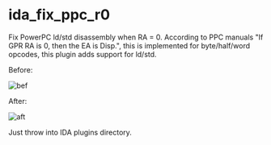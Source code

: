 # ida_fix_ppc_r0
Fix PowerPC ld/std disassembly when RA = 0. According to PPC manuals "If GPR RA is 0, then the EA is Disp.", this is implemented for byte/half/word opcodes, this plugin adds support for ld/std.

Before:

![bef](https://github.com/user-attachments/assets/9585231c-5f73-4ad5-85a0-1d8e141ff65d)

After:

![aft](https://github.com/user-attachments/assets/93f03fbb-3063-402f-85ee-be7e8776a673)

Just throw into IDA plugins directory.
